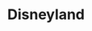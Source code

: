 ---
title: Disneyland
image_url: "/uploads/disneyland.jpg"
text: "Maecenas sed diam eget risus varius blandit sit amet non magna. Integer posuere erat a ante venenatis dapibus posuere velit aliquet. Cras mattis consectetur purus sit amet fermentum. Maecenas sed diam eget risus varius blandit sit amet non magna. Nullam id dolor id nibh ultricies vehicula ut id elit."
---